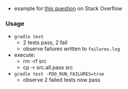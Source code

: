 
* example for [this question](https://stackoverflow.com/questions/48815890) on Stack Overflow

### Usage

* `gradle test`
    * 2 tests pass, 2 fail
    * observe failures written to `failures.log`
* execute:
    * rm -rf src
    * cp -r src.all.pass src
* `gradle test -PDO_RUN_FAILURES=true`
    * observe 2 failed tests now pass 
